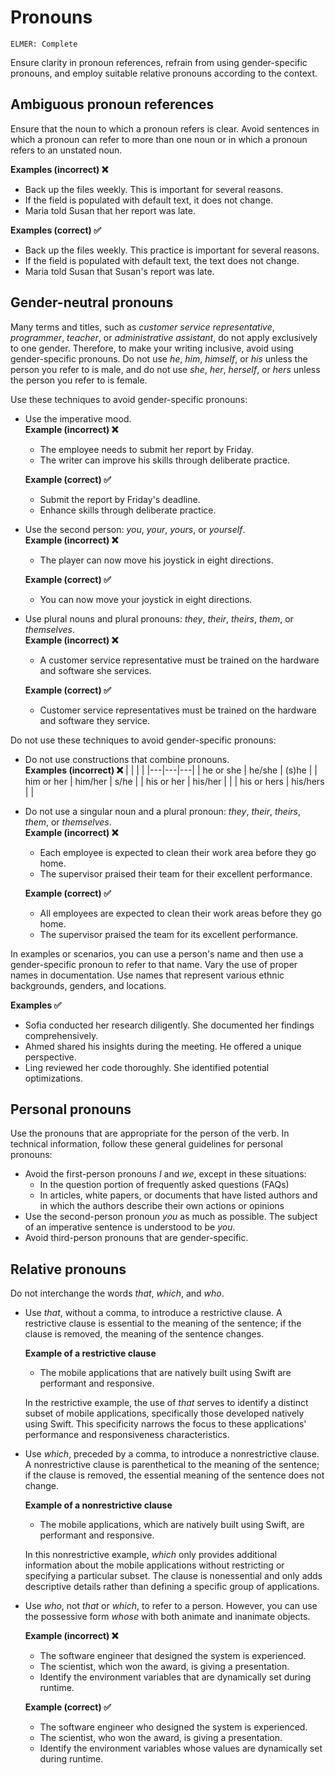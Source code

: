 # Pronouns

<code>ELMER: Complete</code>

Ensure clarity in pronoun references, refrain from using gender-specific pronouns, and employ suitable relative pronouns according to the context.

## Ambiguous pronoun references

Ensure that the noun to which a pronoun refers is clear. Avoid sentences in which a pronoun can refer to more than one noun or in which a pronoun refers to an unstated noun.

**Examples (incorrect) ❌**
- Back up the files weekly. This is important for several reasons.
- If the field is populated with default text, it does not change.
- Maria told Susan that her report was late.

**Examples (correct) ✅**
- Back up the files weekly. This practice is important for several reasons.
- If the field is populated with default text, the text does not change.
- Maria told Susan that Susan's report was late.

## Gender-neutral pronouns

Many terms and titles, such as *customer service representative*, *programmer*, *teacher*, or *administrative assistant*, do not apply exclusively to one gender. Therefore, to make your writing inclusive, avoid using gender-specific pronouns. Do not use *he*, *him*, *himself*, or *his* unless the person you refer to is male, and do not use *she*, *her*, *herself*, or *hers* unless the person you refer to is female.

Use these techniques to avoid gender-specific pronouns:

- Use the imperative mood.  
  **Example (incorrect) ❌**
    - The employee needs to submit her report by Friday.
    - The writer can improve his skills through deliberate practice.

  **Example (correct) ✅**
    - Submit the report by Friday's deadline.
    - Enhance skills through deliberate practice.

- Use the second person: *you*, *your*, *yours*, or *yourself*.  
  **Example (incorrect) ❌**
    - The player can now move his joystick in eight directions.

  **Example (correct) ✅**  
    - You can now move your joystick in eight directions.

- Use plural nouns and plural pronouns: *they*, *their*, *theirs*, *them*, or *themselves*.  
  **Example (incorrect) ❌**
    - A customer service representative must be trained on the hardware and software she services.

  **Example (correct) ✅**
    - Customer service representatives must be trained on the hardware and software they service.
  

Do not use these techniques to avoid gender-specific pronouns:

- Do not use constructions that combine pronouns.  
  **Examples (incorrect) ❌**
    |  |  |  |
    |---|---|---|
    | he or she | he/she | (s)he |
    | him or her | him/her | s/he |
    | his or her | his/her |  |
    | his or hers | his/hers |  |

- Do not use a singular noun and a plural pronoun: *they*, *their*, *theirs*, *them*, or *themselves*.  
  **Example (incorrect) ❌**
    - Each employee is expected to clean their work area before they go home.
    - The supervisor praised their team for their excellent performance.

  **Example (correct) ✅**
    - All employees are expected to clean their work areas before they go home.
    - The supervisor praised the team for its excellent performance.

In examples or scenarios, you can use a person's name and then use a gender-specific pronoun to refer to that name. Vary the use of proper names in documentation. Use names that represent various ethnic backgrounds, genders, and locations.

**Examples ✅**
- Sofia conducted her research diligently. She documented her findings comprehensively.
- Ahmed shared his insights during the meeting. He offered a unique perspective.
- Ling reviewed her code thoroughly. She identified potential optimizations.

## Personal pronouns

Use the pronouns that are appropriate for the person of the verb. In technical information, follow these general guidelines for personal pronouns:
- Avoid the first-person pronouns *I* and *we*, except in these situations:
  - In the question portion of frequently asked questions (FAQs)
  - In articles, white papers, or documents that have listed authors and in which the authors describe their own actions or opinions
- Use the second-person pronoun *you* as much as possible. The subject of an imperative sentence is understood to be *you*.
- Avoid third-person pronouns that are gender-specific.

## Relative pronouns

Do not interchange the words *that*, *which*, and *who*.

- Use *that*, without a comma, to introduce a restrictive clause. A restrictive clause is essential to the meaning of the sentence; if the clause is removed, the meaning of the sentence changes.

  **Example of a restrictive clause**
    - The mobile applications that are natively built using Swift are performant and responsive.

  In the restrictive example, the use of *that* serves to identify a distinct subset of mobile applications, specifically those developed natively using Swift. This specificity narrows the focus to these applications' performance and responsiveness characteristics.

- Use *which*, preceded by a comma, to introduce a nonrestrictive clause. A nonrestrictive clause is parenthetical to the meaning of the sentence; if the clause is removed, the essential meaning of the sentence does not change.

  **Example of a nonrestrictive clause**
    - The mobile applications, which are natively built using Swift, are performant and responsive.

  In this nonrestrictive example, *which* only provides additional information about the mobile applications without restricting or specifying a particular subset. The clause is nonessential and only adds descriptive details rather than defining a specific group of applications.

- Use *who*, not *that* or *which*, to refer to a person. However, you can use the possessive form *whose* with both animate and inanimate objects.

  **Example (incorrect) ❌**
    - The software engineer that designed the system is experienced.
    - The scientist, which won the award, is giving a presentation.
    - Identify the environment variables that are dynamically set during runtime.

  **Example (correct) ✅**
    - The software engineer who designed the system is experienced.
    - The scientist, who won the award, is giving a presentation.
    - Identify the environment variables whose values are dynamically set during runtime.
